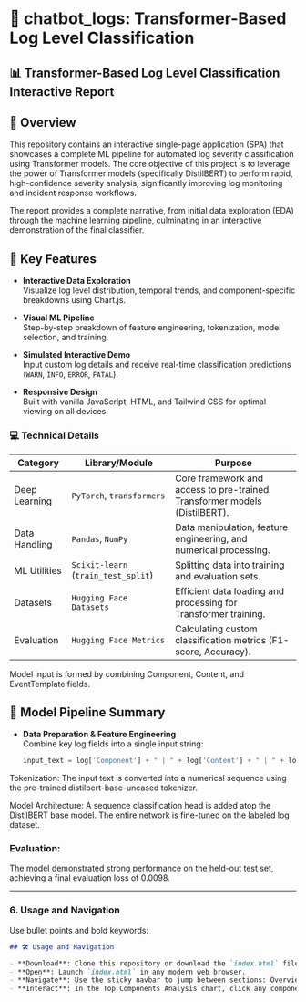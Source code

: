 # 🤖 chatbot_logs: Transformer-Based Log Level Classification

## 📊 Transformer-Based Log Level Classification Interactive Report

## 📘 Overview
This repository contains an interactive single-page application (SPA) that showcases a complete ML pipeline for automated log severity classification using Transformer models.
The core objective of this project is to leverage the power of Transformer models (specifically DistilBERT) to perform rapid, high-confidence severity analysis, significantly improving log monitoring and incident response workflows.

The report provides a complete narrative, from initial data exploration (EDA) through the machine learning pipeline, culminating in an interactive demonstration of the final classifier.

## 🚀 Key Features

- **Interactive Data Exploration**  
  Visualize log level distribution, temporal trends, and component-specific breakdowns using Chart.js.

- **Visual ML Pipeline**  
  Step-by-step breakdown of feature engineering, tokenization, model selection, and training.

- **Simulated Interactive Demo**  
  Input custom log details and receive real-time classification predictions (`WARN`, `INFO`, `ERROR`, `FATAL`).

- **Responsive Design**  
  Built with vanilla JavaScript, HTML, and Tailwind CSS for optimal viewing on all devices.


### 💻 Technical Details
| Category       | Library/Module                | Purpose                                                                 |
|----------------|-------------------------------|-------------------------------------------------------------------------|
| Deep Learning  | `PyTorch`, `transformers`     | Core framework and access to pre-trained Transformer models (DistilBERT). |
| Data Handling  | `Pandas`, `NumPy`             | Data manipulation, feature engineering, and numerical processing.       |
| ML Utilities   | `Scikit-learn` (`train_test_split`) | Splitting data into training and evaluation sets.                  |
| Datasets       | `Hugging Face Datasets`       | Efficient data loading and processing for Transformer training.         |
| Evaluation     | `Hugging Face Metrics`        | Calculating custom classification metrics (F1-score, Accuracy).         |



Model input is formed by combining Component, Content, and EventTemplate fields.

## 🧠 Model Pipeline Summary

- **Data Preparation & Feature Engineering**  
  Combine key log fields into a single input string:
  ```python
  input_text = log['Component'] + " | " + log['Content'] + " | " + log['EventTemplate']

Tokenization: The input text is converted into a numerical sequence using the pre-trained distilbert-base-uncased tokenizer.

Model Architecture: A sequence classification head is added atop the DistilBERT base model. The entire network is fine-tuned on the labeled log dataset.

### Evaluation: 
The model demonstrated strong performance on the held-out test set, achieving a final evaluation loss of 0.0098.


---

### 6. **Usage and Navigation**
Use bullet points and bold keywords:
```markdown
## 🛠 Usage and Navigation

- **Download**: Clone this repository or download the `index.html` file.
- **Open**: Launch `index.html` in any modern web browser.
- **Navigate**: Use the sticky navbar to jump between sections: Overview, Data Exploration, Model Pipeline, and Interactive Demo.
- **Interact**: In the Top Components Analysis chart, click any component bar to update the adjacent chart with its log level distribution.
